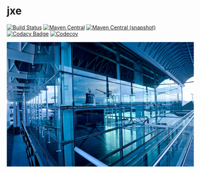 jxe
===

[![Build Status](https://img.shields.io/travis/io7m/jxe.svg?style=flat-square)](https://travis-ci.org/io7m/jxe)
[![Maven Central](https://img.shields.io/maven-central/v/com.io7m.jxe/com.io7m.jxe.svg?style=flat-square)](http://search.maven.org/#search%7Cga%7C1%7Cg%3A%22com.io7m.jxe%22)
[![Maven Central (snapshot)](https://img.shields.io/nexus/s/https/oss.sonatype.org/com.io7m.jxe/com.io7m.jxe.svg?style=flat-square)](https://oss.sonatype.org/content/repositories/snapshots/com/io7m/jxe/)
[![Codacy Badge](https://img.shields.io/codacy/grade/6e6f69d7eb5d41e9a2ceb3fa28ab7b0a.svg?style=flat-square)](https://www.codacy.com/app/github_79/jxe?utm_source=github.com&amp;utm_medium=referral&amp;utm_content=io7m/jxe&amp;utm_campaign=Badge_Grade)
[![Codecov](https://img.shields.io/codecov/c/github/io7m/jxe.svg?style=flat-square)](https://codecov.io/gh/io7m/jxe)

![jxe](./src/site/resources/jxe.jpg?raw=true)
